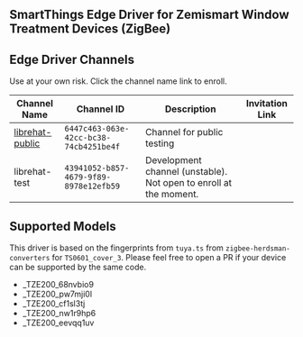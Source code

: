 SmartThings Edge Driver for Zemismart Window Treatment Devices (ZigBee)
-----------------------------------------------------------------------

## Edge Driver Channels

Use at your own risk. Click the channel name link to enroll.

| Channel Name | Channel ID | Description | Invitation Link |
|--------------|------------|-------------|-----------------|
| [librehat-public](https://bestow-regional.api.smartthings.com/invite/1J2QPa0e8LM0) | `6447c463-063e-42cc-bc38-74cb4251be4f` | Channel for public testing     |
| librehat-test   | `43941052-b857-4679-9f89-8978e12efb59` | Development channel (unstable). Not open to enroll at the moment. |

## Supported Models

This driver is based on the fingerprints from `tuya.ts` from `zigbee-herdsman-converters` for `TS0601_cover_3`. Please feel free to open a PR if your device can be supported by the same code.

 - _TZE200_68nvbio9
 - _TZE200_pw7mji0l
 - _TZE200_cf1sl3tj
 - _TZE200_nw1r9hp6
 - _TZE200_eevqq1uv
